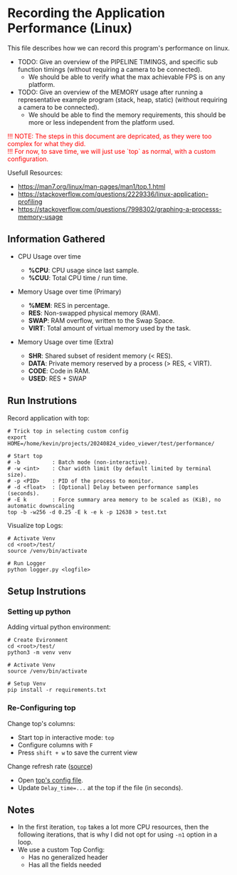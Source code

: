 # Recording the Application Performance (Linux)
This file describes how we can record this program's performance on linux.

- TODO: Give an overview of the PIPELINE TIMINGS, and specific sub function timings (without requiring a camera to be connected).
    - We should be able to verify what the max achievable FPS is on any platform.
- TODO: Give an overview of the MEMORY usage after running a representative example program (stack, heap, static) (without requiring a camera to be connected).
    - We should be able to find the memory requirements, this should be more or less independent from the platform used.

<span style="color: red">
!!! NOTE: The steps in this document are depricated, as they were too complex for what they did. <br>
!!! For now, to save time, we will just use `top` as normal, with a custom configuration.
</span>

Usefull Resources:
- https://man7.org/linux/man-pages/man1/top.1.html
- https://stackoverflow.com/questions/2229336/linux-application-profiling
- https://stackoverflow.com/questions/7998302/graphing-a-processs-memory-usage


## Information Gathered
- CPU Usage over time
    - **%CPU**: CPU usage since last sample.
    - **%CUU**: Total CPU time / run time.

- Memory Usage over time (Primary)
    - **%MEM**: RES in percentage.
    - **RES**:  Non-swapped physical memory (RAM).
    - **SWAP**: RAM overflow, written to the Swap Space.
    - **VIRT**: Total amount of virtual memory used by the task.
- Memory Usage over time (Extra)
    - **SHR**:  Shared subset of resident memory (< RES).
    - **DATA**: Private memory reserved by a process (> RES, < VIRT).
    - **CODE**: Code in RAM.
    - **USED**: RES + SWAP


## Run Instrutions
Record application with top:
```shell
# Trick top in selecting custom config
export HOME=/home/kevin/projects/20240824_video_viewer/test/performance/

# Start top
# -b          : Batch mode (non-interactive).
# -w <int>    : Char width limit (by default limited by terminal size).
# -p <PID>    : PID of the process to monitor.
# -d <float>  : [Optional] Delay between performance samples (seconds).
# -E k        : Force summary area memory to be scaled as (KiB), no automatic downscaling
top -b -w256 -d 0.25 -E k -e k -p 12638 > test.txt
```

Visualize top Logs:
```shell
# Activate Venv
cd <root>/test/
source /venv/bin/activate

# Run Logger
python logger.py <logfile>
```

## Setup Instrutions

### Setting up python
Adding virtual python environment:
```shell
# Create Evironment
cd <root>/test/
python3 -m venv venv

# Activate Venv
source /venv/bin/activate

# Setup Venv
pip install -r requirements.txt
``` 


### Re-Configuring top
Change top's columns:
- Start top in interactive mode: `top`
- Configure columns with `F`
- Press `shift + w` to save the current view

Change refresh rate ([source](https://askubuntu.com/questions/82171/update-rate-of-top))
- Open [top's config file](./.config/procps/toprc).
- Update `Delay_time=...` at the top if the file (in seconds).

## Notes
- In the first iteration, `top` takes a lot more CPU resources, then the following iterations, that is why I did not opt for using `-n1` option in a loop. 
- We use a custom Top Config:
    - Has no generalized header
    - Has all the fields needed
